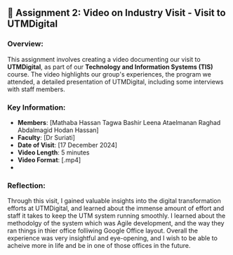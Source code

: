 ## 🎥 Assignment 2: Video on Industry Visit - Visit to UTMDigital

### Overview:
This assignment involves creating a video documenting our visit to **UTMDigital**, as part of our **Technology and Information Systems (TIS)** course. The video highlights our group's experiences, the program we attended, a detailed presentation of UTMDigital, including some interviews with staff members.

### Key Information:
- **Members**: [Mathaba Hassan
Tagwa Bashir
Leena Ataelmanan
Raghad Abdalmagid
Hodan Hassan]
- **Faculty**: [Dr Suriati]
- **Date of Visit**: [17 December 2024]
- **Video Length**: 5 minutes
- **Video Format**: [.mp4]
- 
### Reflection:
Through this visit, I gained valuable insights into the digital transformation efforts at UTMDigital, and learned about the immense amount of effort and staff it takes to keep the UTM system running smoothly. I learned about the methodolgy of the system which was Agile development, and the way they ran things in thier office folliwing Google Office layout. Overall the experience was very insightful and eye-opening, and I wish to be able to acheive more in life and be in one of those offices in the future.
